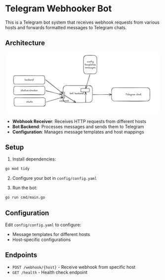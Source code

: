 # Telegram Webhooker Bot

This is a Telegram bot system that receives webhook requests from various hosts and forwards formatted messages to Telegram chats.

## Architecture

![architecture](image.png)


- **Webhook Receiver**: Receives HTTP requests from different hosts
- **Bot Backend**: Processes messages and sends them to Telegram
- **Configuration**: Manages message templates and host mappings

## Setup

1. Install dependencies:
```bash
go mod tidy
```

2. Configure your bot in `config/config.yaml`

3. Run the bot:
```bash
go run cmd/main.go
```

## Configuration

Edit `config/config.yaml` to configure:
- Message templates for different hosts
- Host-specific configurations

## Endpoints

- `POST /webhook/{host}` - Receive webhook from specific host
- `GET /health` - Health check endpoint
